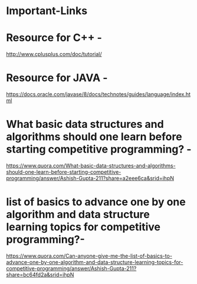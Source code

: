 # Important-Links

# Resource for C++ -
http://www.cplusplus.com/doc/tutorial/

# Resource for JAVA -
https://docs.oracle.com/javase/8/docs/technotes/guides/language/index.html

# What basic data structures and algorithms should one learn before starting competitive programming? -
https://www.quora.com/What-basic-data-structures-and-algorithms-should-one-learn-before-starting-competitive-programming/answer/Ashish-Gupta-211?share=a2eee6ca&srid=ihpN

# list of basics to advance one by one algorithm and data structure learning topics for competitive programming?-
https://www.quora.com/Can-anyone-give-me-the-list-of-basics-to-advance-one-by-one-algorithm-and-data-structure-learning-topics-for-competitive-programming/answer/Ashish-Gupta-211?share=bc64fd2a&srid=ihpN


